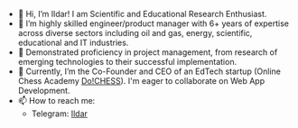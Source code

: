 - 👋 Hi, I’m Ildar!  I am Scientific and Educational Research Enthusiast.
- 👀 I’m  highly skilled engineer/product manager with 6+ years of expertise across diverse sectors including oil and gas, energy, scientific, educational and IT industries.
- 🌱  Demonstrated proficiency in project management, from research of emerging technologies to their successful implementation.
- 💞️  Currently, I’m the Co-Founder and CEO of an EdTech startup (Online Chess Academy [Do!CHESS](https://dochess.ru/)). I'm eager to collaborate on Web App Development.
- 📫 How to reach me:
  - Telegram: [Ildar](https://t.me/Ildar_Bazyrov)
